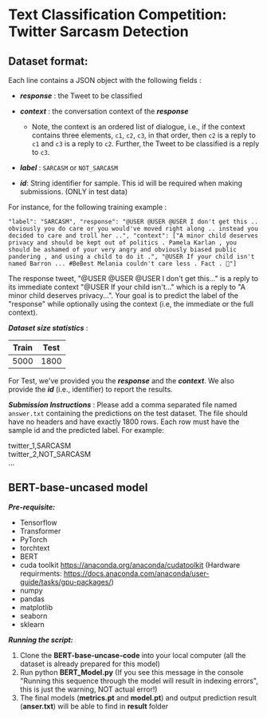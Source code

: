 # Text Classification Competition: Twitter Sarcasm Detection 

## Dataset format:

Each line contains a JSON object with the following fields : 
- ***response*** :  the Tweet to be classified
- ***context*** : the conversation context of the ***response***
	- Note, the context is an ordered list of dialogue, i.e., if the context contains three elements, `c1`, `c2`, `c3`, in that order, then `c2` is a reply to `c1` and `c3` is a reply to `c2`. Further, the Tweet to be classified is a reply to `c3`.
- ***label*** : `SARCASM` or `NOT_SARCASM` 

- ***id***:  String identifier for sample. This id will be required when making submissions. (ONLY in test data)

For instance, for the following training example : 

`"label": "SARCASM", "response": "@USER @USER @USER I don't get this .. obviously you do care or you would've moved right along .. instead you decided to care and troll her ..", "context": ["A minor child deserves privacy and should be kept out of politics . Pamela Karlan , you should be ashamed of your very angry and obviously biased public pandering , and using a child to do it .", "@USER If your child isn't named Barron ... #BeBest Melania couldn't care less . Fact . 💯"]`

The response tweet, "@USER @USER @USER I don't get this..." is a reply to its immediate context "@USER If your child isn't..." which is a reply to "A minor child deserves privacy...". Your goal is to predict the label of the "response" while optionally using the context (i.e, the immediate or the full context).

***Dataset size statistics*** :

| Train | Test |
|-------|------|
| 5000  | 1800 |

For Test, we've provided you the ***response*** and the ***context***. We also provide the ***id*** (i.e., identifier) to report the results.

***Submission Instructions*** : Please add a comma separated file named `answer.txt` containing the predictions on the test dataset. The file should have no headers and have exactly 1800 rows. Each row must have the sample id and the predicted label. For example:

twitter_1,SARCASM  
twitter_2,NOT_SARCASM  
...


## BERT-base-uncased model
***Pre-requisite:***
- Tensorflow
- Transformer
- PyTorch
- torchtext
- BERT
- cuda toolkit https://anaconda.org/anaconda/cudatoolkit (Hardware requirments: https://docs.anaconda.com/anaconda/user-guide/tasks/gpu-packages/) 
- numpy
- pandas
- matplotlib
- seaborn
- sklearn

***Running the script:***
1. Clone the **BERT-base-uncase-code** into your local computer (all the dataset is already prepared for this model)
2. Run python **BERT_Model.py**
(If you see this message in the console "Running this sequence through the model will result in indexing errors", this is just the warning, NOT actual error!)
3. The final models (**metrics.pt** and **model.pt**) and output prediction result (**anser.txt**) will be able to find in **result** folder

